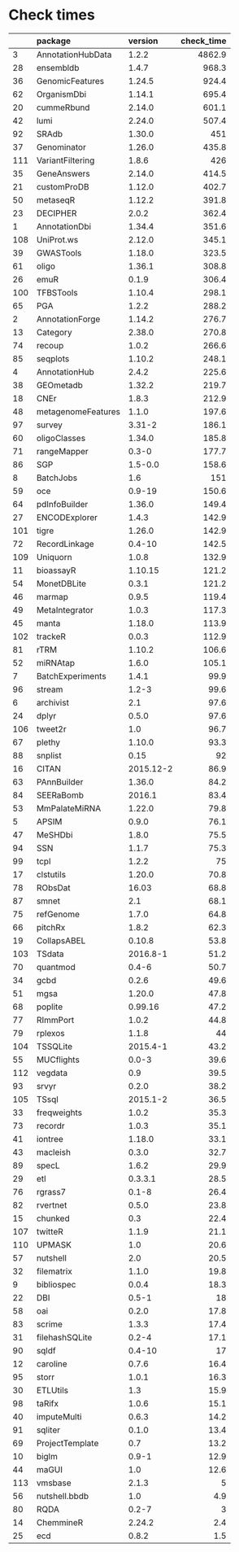 # Check times

|    |package            |version   | check_time|
|:---|:------------------|:---------|----------:|
|3   |AnnotationHubData  |1.2.2     |     4862.9|
|28  |ensembldb          |1.4.7     |      968.3|
|36  |GenomicFeatures    |1.24.5    |      924.4|
|62  |OrganismDbi        |1.14.1    |      695.4|
|20  |cummeRbund         |2.14.0    |      601.1|
|42  |lumi               |2.24.0    |      507.4|
|92  |SRAdb              |1.30.0    |        451|
|37  |Genominator        |1.26.0    |      435.8|
|111 |VariantFiltering   |1.8.6     |        426|
|35  |GeneAnswers        |2.14.0    |      414.5|
|21  |customProDB        |1.12.0    |      402.7|
|50  |metaseqR           |1.12.2    |      391.8|
|23  |DECIPHER           |2.0.2     |      362.4|
|1   |AnnotationDbi      |1.34.4    |      351.6|
|108 |UniProt.ws         |2.12.0    |      345.1|
|39  |GWASTools          |1.18.0    |      323.5|
|61  |oligo              |1.36.1    |      308.8|
|26  |emuR               |0.1.9     |      306.4|
|100 |TFBSTools          |1.10.4    |      298.1|
|65  |PGA                |1.2.2     |      288.2|
|2   |AnnotationForge    |1.14.2    |      276.7|
|13  |Category           |2.38.0    |      270.8|
|74  |recoup             |1.0.2     |      266.6|
|85  |seqplots           |1.10.2    |      248.1|
|4   |AnnotationHub      |2.4.2     |      225.6|
|38  |GEOmetadb          |1.32.2    |      219.7|
|18  |CNEr               |1.8.3     |      212.9|
|48  |metagenomeFeatures |1.1.0     |      197.6|
|97  |survey             |3.31-2    |      186.1|
|60  |oligoClasses       |1.34.0    |      185.8|
|71  |rangeMapper        |0.3-0     |      177.7|
|86  |SGP                |1.5-0.0   |      158.6|
|8   |BatchJobs          |1.6       |        151|
|59  |oce                |0.9-19    |      150.6|
|64  |pdInfoBuilder      |1.36.0    |      149.4|
|27  |ENCODExplorer      |1.4.3     |      142.9|
|101 |tigre              |1.26.0    |      142.9|
|72  |RecordLinkage      |0.4-10    |      142.5|
|109 |Uniquorn           |1.0.8     |      132.9|
|11  |bioassayR          |1.10.15   |      121.2|
|54  |MonetDBLite        |0.3.1     |      121.2|
|46  |marmap             |0.9.5     |      119.4|
|49  |MetaIntegrator     |1.0.3     |      117.3|
|45  |manta              |1.18.0    |      113.9|
|102 |trackeR            |0.0.3     |      112.9|
|81  |rTRM               |1.10.2    |      106.6|
|52  |miRNAtap           |1.6.0     |      105.1|
|7   |BatchExperiments   |1.4.1     |       99.9|
|96  |stream             |1.2-3     |       99.6|
|6   |archivist          |2.1       |       97.6|
|24  |dplyr              |0.5.0     |       97.6|
|106 |tweet2r            |1.0       |       96.7|
|67  |plethy             |1.10.0    |       93.3|
|88  |snplist            |0.15      |         92|
|16  |CITAN              |2015.12-2 |       86.9|
|63  |PAnnBuilder        |1.36.0    |       84.2|
|84  |SEERaBomb          |2016.1    |       83.4|
|53  |MmPalateMiRNA      |1.22.0    |       79.8|
|5   |APSIM              |0.9.0     |       76.1|
|47  |MeSHDbi            |1.8.0     |       75.5|
|94  |SSN                |1.1.7     |       75.3|
|99  |tcpl               |1.2.2     |         75|
|17  |clstutils          |1.20.0    |       70.8|
|78  |RObsDat            |16.03     |       68.8|
|87  |smnet              |2.1       |       68.1|
|75  |refGenome          |1.7.0     |       64.8|
|66  |pitchRx            |1.8.2     |       62.3|
|19  |CollapsABEL        |0.10.8    |       53.8|
|103 |TSdata             |2016.8-1  |       51.2|
|70  |quantmod           |0.4-6     |       50.7|
|34  |gcbd               |0.2.6     |       49.6|
|51  |mgsa               |1.20.0    |       47.8|
|68  |poplite            |0.99.16   |       47.2|
|77  |RImmPort           |1.0.2     |       44.8|
|79  |rplexos            |1.1.8     |         44|
|104 |TSSQLite           |2015.4-1  |       43.2|
|55  |MUCflights         |0.0-3     |       39.6|
|112 |vegdata            |0.9       |       39.5|
|93  |srvyr              |0.2.0     |       38.2|
|105 |TSsql              |2015.1-2  |       36.5|
|33  |freqweights        |1.0.2     |       35.3|
|73  |recordr            |1.0.3     |       35.1|
|41  |iontree            |1.18.0    |       33.1|
|43  |macleish           |0.3.0     |       32.7|
|89  |specL              |1.6.2     |       29.9|
|29  |etl                |0.3.3.1   |       28.5|
|76  |rgrass7            |0.1-8     |       26.4|
|82  |rvertnet           |0.5.0     |       23.8|
|15  |chunked            |0.3       |       22.4|
|107 |twitteR            |1.1.9     |       21.1|
|110 |UPMASK             |1.0       |       20.6|
|57  |nutshell           |2.0       |       20.5|
|32  |filematrix         |1.1.0     |       19.8|
|9   |bibliospec         |0.0.4     |       18.3|
|22  |DBI                |0.5-1     |         18|
|58  |oai                |0.2.0     |       17.8|
|83  |scrime             |1.3.3     |       17.4|
|31  |filehashSQLite     |0.2-4     |       17.1|
|90  |sqldf              |0.4-10    |         17|
|12  |caroline           |0.7.6     |       16.4|
|95  |storr              |1.0.1     |       16.3|
|30  |ETLUtils           |1.3       |       15.9|
|98  |taRifx             |1.0.6     |       15.1|
|40  |imputeMulti        |0.6.3     |       14.2|
|91  |sqliter            |0.1.0     |       13.4|
|69  |ProjectTemplate    |0.7       |       13.2|
|10  |biglm              |0.9-1     |       12.9|
|44  |maGUI              |1.0       |       12.6|
|113 |vmsbase            |2.1.3     |          5|
|56  |nutshell.bbdb      |1.0       |        4.9|
|80  |RQDA               |0.2-7     |          3|
|14  |ChemmineR          |2.24.2    |        2.4|
|25  |ecd                |0.8.2     |        1.5|


